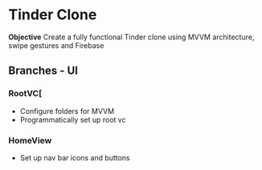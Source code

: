 # Tinder Clone

**Objective**
Create a fully functional Tinder clone using MVVM architecture, swipe gestures and Firebase

## Branches - UI

### RootVC[
- Configure folders for MVVM 
- Programmatically set up root vc 

### HomeView
- Set up nav bar icons and buttons 



